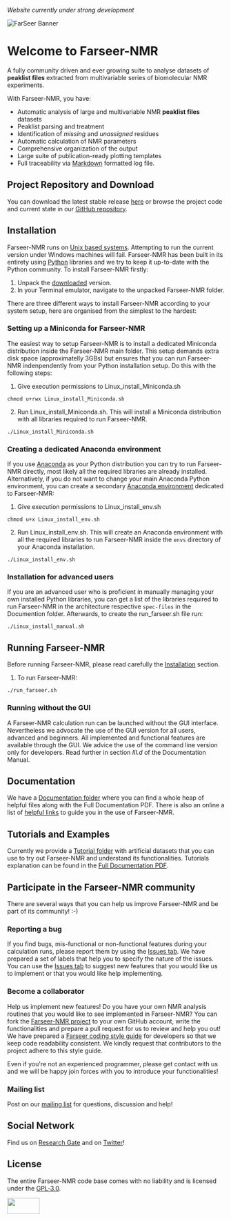 _Website currently under strong development_

![FarSeer Banner](https://github.com/joaomcteixeira/FarSeer-NMR/blob/master/Documentation/Figures/FS_banner.png?raw=true)

# Welcome to Farseer-NMR

A fully community driven and ever growing suite to analyse datasets of **peaklist files** extracted from multivariable series of biomolecular NMR experiments. 

With Farseer-NMR, you have:

* Automatic analysis of large and multivariable NMR **peaklist files** datasets
* Peaklist parsing and treatment
* Identification of _missing_ and _unassigned_ residues
* Automatic calculation of NMR parameters
* Comprehensive organization of the output
* Large suite of publication-ready plotting templates
* Full traceability via [Markdown](https://en.wikipedia.org/wiki/Markdown) formatted log file.

## Project Repository and Download

You can download the latest stable release [here](https://github.com/joaomcteixeira/FarSeer-NMR/releases) or browse the project code and current state in our [GitHub repository](https://github.com/joaomcteixeira/FarSeer-NMR).

## Installation

Farseer-NMR runs on [Unix based systems](https://en.wikipedia.org/wiki/Unix). Attempting to run the current version under Windows machines will fail. Farseer-NMR has been built in its entirety using [Python](https://www.python.org/) libraries and we try to keep it up-to-date with the Python community. To install Farseer-NMR firstly:

1. Unpack the [downloaded](https://joaomcteixeira.github.io/FarSeer-NMR/#Download) version.
1. In your Terminal emulator, navigate to the unpacked Farseer-NMR folder.

There are three different ways to install Farseer-NMR according to your system setup, here are organised from the simplest to the hardest:

### Setting up a Miniconda for Farseer-NMR

The easiest way to setup Farseer-NMR is to install a dedicated Miniconda distribution inside the Farseer-NMR main folder. This setup demands extra disk space (approximatelly 3GBs) but ensures that you can run Farseer-NMR indenpendently from your Python installation setup. Do this with the following steps:

1. Give execution permissions to Linux_install_Miniconda.sh
```
chmod u+rwx Linux_install_Miniconda.sh
```
2. Run Linux_install_Miniconda.sh. This will install a Miniconda distribution with all libraries required to run Farseer-NMR.
```
./Linux_install_Miniconda.sh
```

### Creating a dedicated Anaconda environment

If you use [Anaconda](https://www.anaconda.com/download/) as your Python distribution you can try to run Farseer-NMR directly, most likely all the required libraries are already installed. Alternatively, if you do not want to change your main Anaconda Python environment, you can create a secondary [Anaconda environment](https://conda.io/docs/user-guide/tasks/manage-environments.html) dedicated to Farseer-NMR:

1. Give execution permissions to Linux_install_env.sh
```
chmod u+x Linux_install_env.sh
```
2. Run Linux_install_env.sh. This will create an Anaconda environment with all the required libraries to run Farseer-NMR inside the `envs` directory of your Anaconda installation.
```
./Linux_install_env.sh
```

### Installation for advanced users

If you are an advanced user who is proficient in manually managing your own installed Python libraries, you can get a list of the libraries required to run Farseer-NMR in the architecture respective `spec-files` in the Documention folder. Afterwards, to create the run_farseer.sh file run:

```
./Linux_install_manual.sh
```

## Running Farseer-NMR

Before running Farseer-NMR, please read carefully the [Installation](https://joaomcteixeira.github.io/FarSeer-NMR/#installation) section.

1. To run Farseer-NMR:
```
./run_farseer.sh
```

### Running without the GUI

A Farseer-NMR calculation run can be launched without the GUI interface. Nevertheless we advocate the use of the GUI version for all users, advanced and beginners. All implemented and functional features are available through the GUI. We advice the use of the command line version only for developers. Read further in section *III.d* of the Documentation Manual.

## Documentation

We have a [Documentation folder](https://github.com/joaomcteixeira/FarSeer-NMR/tree/master/Documentation) where you can find a whole heap of helpful files along with the Full Documentation PDF. There is also an online a list of [helpful links](https://github.com/joaomcteixeira/FarSeer-NMR/wiki/Farseer-NMR-Helpful-links) to guide you in the use of Farseer-NMR.

## Tutorials and Examples

Currently we provide a [Tutorial folder](https://github.com/joaomcteixeira/FarSeer-NMR/tree/master/Documentation/Tutorial_Datasets) with artificial datasets that you can use to try out Farseer-NMR and understand its functionalities. Tutorials explanation can be found in the [Full Documentation PDF](https://github.com/joaomcteixeira/FarSeer-NMR/blob/master/Documentation/Farseer-NMR_Documentation.pdf).

## Participate in the Farseer-NMR community

There are several ways that you can help us improve Farseer-NMR and be part of its community! :-)  

### Reporting a bug

If you find bugs, mis-functional or non-functional features during your calculation runs, please report them by using the [Issues tab](https://github.com/joaomcteixeira/FarSeer-NMR/issues). We have prepared a set of labels that help you to specify the nature of the issues. You can use the [Issues tab](https://github.com/joaomcteixeira/FarSeer-NMR/issues) to suggest new features that you would like us to implement or that you would like help implementing.

### Become a collaborator

Help us implement new features! Do you have your own NMR analysis routines that you would like to see implemented in Farseer-NMR? You can fork the [Farseer-NMR project](https://github.com/joaomcteixeira/FarSeer-NMR) to your own GitHub account, write the functionalities and prepare a pull request for us to review and help you out! We have prepared a [Farseer coding style guide](https://github.com/joaomcteixeira/FarSeer-NMR/blob/master/Documentation/Code_Style_Guide_for_Developers.md) for developers so that we keep code readability consistent. We kindly request that contributors to the project adhere to this style guide.

Even if you're not an experienced programmer, please get contact with us and we will be happy join forces with you to introduce your functionalities!

### Mailing list

Post on our [mailing list](https://groups.google.com/forum/#!forum/farseer-nmr) for questions, discussion and help!

## Social Network

Find us on [Research Gate](https://www.researchgate.net/project/Farseer-NMR-automatic-treatment-and-plotting-of-large-scale-NMR-titration-data) and on [Twitter](https://twitter.com/farseer_nmr)!

## License

The entire Farseer-NMR code base comes with no liability and is licensed under the [GPL-3.0](https://github.com/joaomcteixeira/FarSeer-NMR/blob/master/COPYING).

<a href="https://www.gnu.org/licenses/gpl-3.0.en.html"><img src="https://upload.wikimedia.org/wikipedia/commons/thumb/9/93/GPLv3_Logo.svg/1200px-GPLv3_Logo.svg.png" width="75" height="37"></a>
